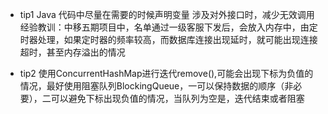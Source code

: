 * tip1
Java 代码中尽量在需要的时候声明变量
涉及对外接口时，减少无效调用
经验教训：中移五期项目中，名单通过一级客服下发后，会放入内存中，由定时器处理，如果定时器的频率较高，而数据库连接出现延时，就可能出现连接超时，甚至内存溢出的情况

* tip2
使用ConcurrentHashMap进行迭代remove(),可能会出现下标为负值的情况，最好使用阻塞队列BlockingQueue，一可以保持数据的顺序（非必要），二可以避免下标出现负值的情况，当队列为空是，迭代结束或者阻塞
